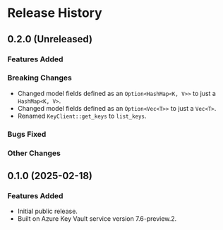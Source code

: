 # Release History

## 0.2.0 (Unreleased)

### Features Added

### Breaking Changes

- Changed model fields defined as an `Option<HashMap<K, V>>` to just a `HashMap<K, V>`.
- Changed model fields defined as an `Option<Vec<T>>` to just a `Vec<T>`.
- Renamed `KeyClient::get_keys` to `list_keys`.

### Bugs Fixed

### Other Changes

## 0.1.0 (2025-02-18)

### Features Added

- Initial public release.
- Built on Azure Key Vault service version 7.6-preview.2.
